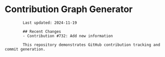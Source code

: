 # Contribution Graph Generator
            
            Last updated: 2024-11-19
            
            ## Recent Changes
            - Contribution #732: Add new information
            
            This repository demonstrates GitHub contribution tracking and commit generation.
        